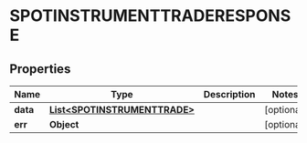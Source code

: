 

# SPOTINSTRUMENTTRADERESPONSE


## Properties

| Name | Type | Description | Notes |
|------------ | ------------- | ------------- | -------------|
|**data** | [**List&lt;SPOTINSTRUMENTTRADE&gt;**](SPOTINSTRUMENTTRADE.md) |  |  [optional] |
|**err** | **Object** |  |  [optional] |



